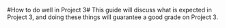 #How to do well in Project 3#
This guide will discuss what is expected in Project 3, and doing these things will guarantee a good grade on Project 3.
